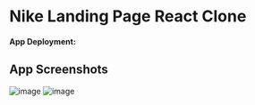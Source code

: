 # Nike Landing Page React Clone
#### App Deployment: 

## App Screenshots
![image](https://user-images.githubusercontent.com/87671757/236376556-8530d878-8b2b-423e-bfde-ca669b24f285.png)
![image](https://user-images.githubusercontent.com/87671757/236376587-e20de36a-9b24-488a-a1ff-b8c03ac8a978.png)

